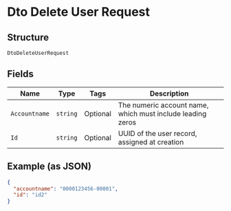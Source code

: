 
# Dto Delete User Request

## Structure

`DtoDeleteUserRequest`

## Fields

| Name | Type | Tags | Description |
|  --- | --- | --- | --- |
| `Accountname` | `string` | Optional | The numeric account name, which must include leading zeros |
| `Id` | `string` | Optional | UUID of the user record, assigned at creation |

## Example (as JSON)

```json
{
  "accountname": "0000123456-00001",
  "id": "id2"
}
```


